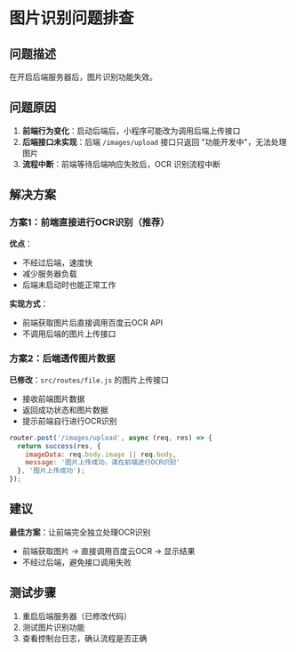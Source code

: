 # 图片识别问题排查

## 问题描述

在开启后端服务器后，图片识别功能失效。

## 问题原因

1. **前端行为变化**：启动后端后，小程序可能改为调用后端上传接口
2. **后端接口未实现**：后端 `/images/upload` 接口只返回 "功能开发中"，无法处理图片
3. **流程中断**：前端等待后端响应失败后，OCR 识别流程中断

## 解决方案

### 方案1：前端直接进行OCR识别（推荐）

**优点**：
- 不经过后端，速度快
- 减少服务器负载
- 后端未启动时也能正常工作

**实现方式**：
- 前端获取图片后直接调用百度云OCR API
- 不调用后端的图片上传接口

### 方案2：后端透传图片数据

**已修改**：`src/routes/file.js` 的图片上传接口
- 接收前端图片数据
- 返回成功状态和图片数据
- 提示前端自行进行OCR识别

```javascript
router.post('/images/upload', async (req, res) => {
  return success(res, { 
    imageData: req.body.image || req.body, 
    message: '图片上传成功，请在前端进行OCR识别' 
  }, '图片上传成功');
});
```

## 建议

**最佳方案**：让前端完全独立处理OCR识别
- 前端获取图片 → 直接调用百度云OCR → 显示结果
- 不经过后端，避免接口调用失败

## 测试步骤

1. 重启后端服务器（已修改代码）
2. 测试图片识别功能
3. 查看控制台日志，确认流程是否正确

